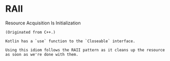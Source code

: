 # RAII

Resource Acquisition Is Initialization

```admonish example title="C++"
(Originated from C++.)
```

```admonish example title="Kotlin"
Kotlin has a `use` function to the `Closeable` interface.

Using this idiom follows the RAII pattern as it cleans up the resource as soon as we're done with them.
```
